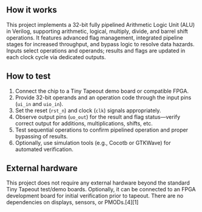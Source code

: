 
## How it works

This project implements a 32-bit fully pipelined Arithmetic Logic Unit (ALU) in Verilog, supporting arithmetic, logical, multiply, divide, and barrel shift operations. It features advanced flag management, integrated pipeline stages for increased throughput, and bypass logic to resolve data hazards. Inputs select operations and operands; results and flags are updated in each clock cycle via dedicated outputs.

## How to test

1. Connect the chip to a Tiny Tapeout demo board or compatible FPGA.
2. Provide 32-bit operands and an operation code through the input pins (`ui_in` and `uio_in`).
3. Set the reset (`rst_n`) and clock (`clk`) signals appropriately.
4. Observe output pins (`uo_out`) for the result and flag status—verify correct output for additions, multiplications, shifts, etc.
5. Test sequential operations to confirm pipelined operation and proper bypassing of results.
6. Optionally, use simulation tools (e.g., Cocotb or GTKWave) for automated verification.

## External hardware

This project does not require any external hardware beyond the standard Tiny Tapeout test/demo boards. Optionally, it can be connected to an FPGA development board for initial verification prior to tapeout. There are no dependencies on displays, sensors, or PMODs.[4][1]
